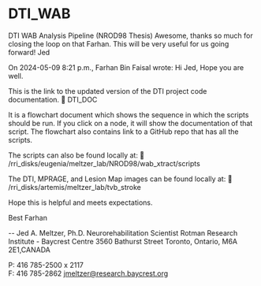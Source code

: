 # DTI_WAB
DTI WAB Analysis Pipeline (NROD98 Thesis)
Awesome, thanks so much for closing the loop on that Farhan. This will be very useful for us going forward! 
Jed


On 2024-05-09 8:21 p.m., Farhan Bin Faisal wrote:
Hi Jed,
Hope you are well.
 
This is the link to the updated version of the DTI project code documentation.
 DTI_DOC
 
It is a flowchart document which shows the sequence in which the scripts should be run. If you click on a node, it will show the documentation of that script. The flowchart also contains link to a GitHub repo that has all the scripts.
 
The scripts can also be found locally at:
 /rri_disks/eugenia/meltzer_lab/NROD98/wab_xtract/scripts
 
The DTI, MPRAGE, and Lesion Map images can be found locally at:
 /rri_disks/artemis/meltzer_lab/tvb_stroke
 
Hope this is helpful and meets expectations.
 
Best
Farhan
 
 
 

-- 
Jed A. Meltzer, Ph.D.
Neurorehabilitation Scientist
Rotman Research Institute - Baycrest Centre
3560 Bathurst Street
Toronto, Ontario, M6A 2E1,CANADA

P: 416 785-2500 x 2117           
F: 416 785-2862
jmeltzer@research.baycrest.org
